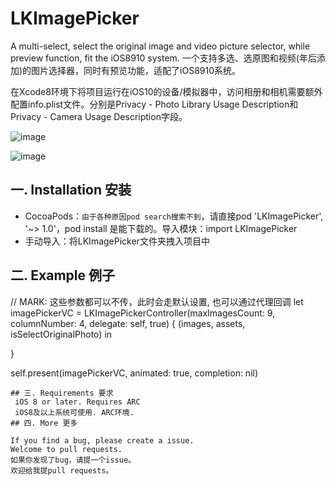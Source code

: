 # LKImagePicker
A multi-select, select the original image and video picture selector, while preview function, fit the iOS8910 system.
一个支持多选、选原图和视频(年后添加)的图片选择器，同时有预览功能，适配了iOS8910系统。

 在Xcode8环境下将项目运行在iOS10的设备/模拟器中，访问相册和相机需要额外配置info.plist文件。分别是Privacy - Photo Library Usage Description和Privacy - Camera Usage Description字段。

 ![image](http://mkiltech.com/images/LKImagePicker/Pikcer1.jpg)

 ![image](http://mkiltech.com/images/LKImagePicker/Picker2.jpg)

## 一. Installation 安装

  * CocoaPods：`由于各种原因pod search搜索不到`，请直接pod 'LKImagePicker', '~> 1.0'，pod install 是能下载的。导入模块：import LKImagePicker
  * 手动导入：将LKImagePicker文件夹拽入项目中

## 二. Example 例子

// MARK: 这些参数都可以不传，此时会走默认设置, 也可以通过代理回调
let imagePickerVC =  LKImagePickerController(maxImagesCount: 9, columnNumber: 4, delegate: self, true) {
    (images, assets, isSelectOriginalPhoto) in
    
}

self.present(imagePickerVC, animated: true, completion: nil)
  ```
## 三. Requirements 要求
   iOS 8 or later. Requires ARC  
   iOS8及以上系统可使用. ARC环境.
## 四. More 更多 

  If you find a bug, please create a issue.  
  Welcome to pull requests.   
  如果你发现了bug，请提一个issue。  
  欢迎给我提pull requests。
